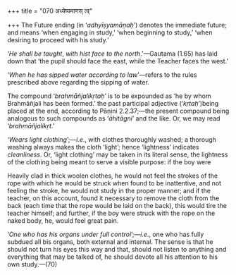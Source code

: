 +++
title = "070 अध्येष्यमाणस् त्व्"

+++
The Future ending (in ‘*adhyīṣyamāṇaḥ*’) denotes the immediate future;
and means ‘when engaging in study,’ ‘when beginning to study,’ ‘when
desiring to proceed with his study.’

‘*He* *shall be* *taught*, *with hist face* *to* *the north*.’—Gautama
(1.65) has laid down that ‘the pupil should face the east, while the
Teacher faces the west.’

‘*When he has sipped water according to law*’—refers to the rules
prescribed above regarding the sipping of water.

The compound ‘*brahmāñjalikṛtaḥ*’ is to be expounded as ‘he by whom
Brahmāñjali has been formed.’ the past participal adjective
(‘*kṛtaḥ*’)being placed at the end, according to Pāṇini 2.2.37;—the
present compound being analogous to such compounds as ‘*āhitāgni*’ and
the like. Or, we may read ‘*brahmāñjalikṛt*.’

‘*Wears light clothing*’;—*i.e*., with clothes thoroughly washed; a
thorough washing always makes the cloth ‘light’; hence ‘lightness’
indicates *cleanliness*. Or, ‘light clothing’ may be taken in its
literal sense, the lightness of the clothing being meant to serve a
visible purpose: if the boy were

Heavily clad in thick woolen clothes, he would not feel the strokes of
the rope with which he would be struck when found to be inattentive, and
not feeling the stroke, he would not study in the proper manner; and if
the teacher, on this account, found it necessary to remove the cloth
from the back (each time that the rope would be laid on the back), this
would tire the teacher himself; and further, if the boy were struck with
the rope on the naked body, he, would feel great pain.

‘*One who has his organs under full control*’;—*i.e*., one who has fully
subdued all bis organs, both external and internal. The sense is that he
should not turn his eyes this way and that, should not listen to
anything and everything that may be talked of, he should devote all his
attention to his own study.—(70)


